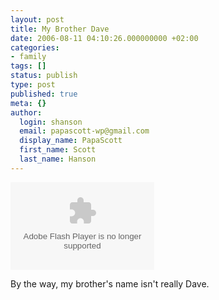 ```yaml
---
layout: post
title: My Brother Dave
date: 2006-08-11 04:10:26.000000000 +02:00
categories:
- family
tags: []
status: publish
type: post
published: true
meta: {}
author:
  login: shanson
  email: papascott-wp@gmail.com
  display_name: PapaScott
  first_name: Scott
  last_name: Hanson
---
```

<p><embed src="https://odeo.com/flash/hellodeo_player.swf" flashvars="external_url=http://media.odeo.com/9/8/2/711982.flv&thumb_url=http://images.odeo.com/5/1/7/1701623.jpeg&audio_id=1701623&audio_duration=5.669" quality="high" bgcolor="#ffffff" width="230" height="140" name="hellodeo_player" align="middle" allowscriptaccess="always" wmode="transparent" type="application/x-shockwave-flash" pluginspage="http://www.macromedia.com/go/getflashplayer" /></p>
<p>By the way, my brother's name isn't really Dave.</p>
